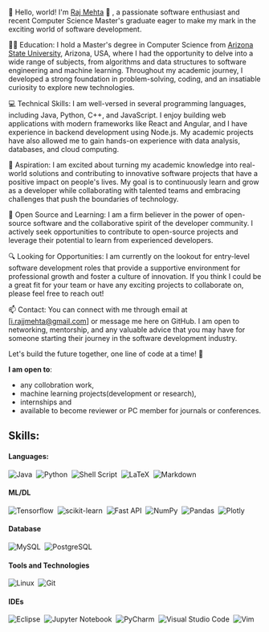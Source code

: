 ###

👋 Hello, world! I'm [Raj Mehta](https://rajmehtajj.github.io) 👋
, a passionate software enthusiast and recent Computer Science Master's graduate eager to make my mark in the exciting world of software development.

👨‍🎓 Education: I hold a Master's degree in Computer Science from [Arizona State University]((https://www.asu.edu/)), Arizona, USA, where I had the opportunity to delve into a wide range of subjects, from algorithms and data structures to software engineering and machine learning. Throughout my academic journey, I developed a strong foundation in problem-solving, coding, and an insatiable curiosity to explore new technologies.

💻 Technical Skills: I am well-versed in several programming languages, including Java, Python, C++, and JavaScript. I enjoy building web applications with modern frameworks like React and Angular, and I have experience in backend development using Node.js. My academic projects have also allowed me to gain hands-on experience with data analysis, databases, and cloud computing.

🚀 Aspiration: I am excited about turning my academic knowledge into real-world solutions and contributing to innovative software projects that have a positive impact on people's lives. My goal is to continuously learn and grow as a developer while collaborating with talented teams and embracing challenges that push the boundaries of technology.

🌱 Open Source and Learning: I am a firm believer in the power of open-source software and the collaborative spirit of the developer community. I actively seek opportunities to contribute to open-source projects and leverage their potential to learn from experienced developers.

🔍 Looking for Opportunities: I am currently on the lookout for entry-level software development roles that provide a supportive environment for professional growth and foster a culture of innovation. If you think I could be a great fit for your team or have any exciting projects to collaborate on, please feel free to reach out!

📫 Contact: You can connect with me through email at [i.rajjmehta@gmail.com] or message me here on GitHub. I am open to networking, mentorship, and any valuable advice that you may have for someone starting their journey in the software development industry.

Let's build the future together, one line of code at a time! 🚀

 **I am open to**:

- any collobration work,
- machine learning projects(development or research),
- internships and
- available to become reviewer or PC member for journals or conferences.

## Skills:

#### Languages:

![Java](https://img.shields.io/badge/Java-ED8B00?style=for-the-badge&logo=java&logoColor=white)&nbsp;
![Python](https://img.shields.io/badge/Python-3776AB?style=for-the-badge&logo=python&logoColor=white)&nbsp;
![Shell Script](https://img.shields.io/badge/Shell_Script-121011?style=for-the-badge&logo=gnu-bash&logoColor=white)&nbsp;
![LaTeX](https://img.shields.io/badge/latex-%23008080.svg?style=for-the-badge&logo=latex&logoColor=white)&nbsp;
![Markdown](https://img.shields.io/badge/markdown-%23000000.svg?style=for-the-badge&logo=markdown&logoColor=white)

#### ML/DL

![Tensorflow](https://img.shields.io/badge/TensorFlow-FF6F00?style=for-the-badge&logo=tensorflow&logoColor=white)&nbsp;
![scikit-learn](https://img.shields.io/badge/scikit--learn-%23F7931E.svg?style=for-the-badge&logo=scikit-learn&logoColor=white)&nbsp;
![Fast API](https://img.shields.io/badge/FastAPI-005571?style=for-the-badge&logo=fastapi)&nbsp;
![NumPy](https://img.shields.io/badge/numpy-%23013243.svg?style=for-the-badge&logo=numpy&logoColor=white)&nbsp;
![Pandas](https://img.shields.io/badge/pandas-%23150458.svg?style=for-the-badge&logo=pandas&logoColor=white)&nbsp;
![Plotly](https://img.shields.io/badge/Plotly-%233F4F75.svg?style=for-the-badge&logo=plotly&logoColor=white)

#### Database

![MySQL](https://img.shields.io/badge/MySQL-00000F?style=for-the-badge&logo=mysql&logoColor=white)&nbsp;
![PostgreSQL](https://img.shields.io/badge/PostgreSQL-316192?style=for-the-badge&logo=postgresql&logoColor=white)&nbsp;

#### Tools and Technologies

![Linux](https://img.shields.io/badge/Linux-FCC624?style=for-the-badge&logo=linux&logoColor=black)&nbsp;
![Git](https://img.shields.io/badge/GIT-E44C30?style=for-the-badge&logo=git&logoColor=white)&nbsp;
<!-- ![AWS](https://img.shields.io/badge/Amazon_AWS-232F3E?style=flat&logo=amazon-aws&logoColor=white)&nbsp;
![Google Cloud](https://img.shields.io/badge/Google_Cloud-4285F4?style=flat&logo=google-cloud&logoColor=white)&nbsp; -->

#### IDEs

![Eclipse](https://img.shields.io/badge/Eclipse-FE7A16.svg?style=for-the-badge&logo=Eclipse&logoColor=white)&nbsp;
![Jupyter Notebook](https://img.shields.io/badge/jupyter-%23FA0F00.svg?style=for-the-badge&logo=jupyter&logoColor=white)&nbsp;
![PyCharm](https://img.shields.io/badge/pycharm-143?style=for-the-badge&logo=pycharm&logoColor=black&color=black&labelColor=green)&nbsp;
![Visual Studio Code](https://img.shields.io/badge/Visual%20Studio%20Code-0078d7.svg?style=for-the-badge&logo=visual-studio-code&logoColor=white)&nbsp;
![Vim](https://img.shields.io/badge/VIM-%2311AB00.svg?style=for-the-badge&logo=vim&logoColor=white)&nbsp;

